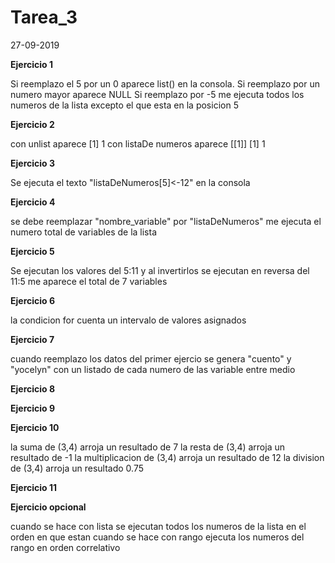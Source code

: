 # Tarea_3
27-09-2019

**Ejercicio 1**

Si reemplazo el 5 por un 0 aparece list() en la consola.
Si reemplazo por un numero mayor aparece NULL
Si reemplazo por -5 me ejecuta todos los numeros de la lista excepto el que esta en la posicion 5

**Ejercicio 2**

con unlist aparece [1] 1
con listaDe numeros aparece 
[[1]]
[1] 1


**Ejercicio 3**

Se ejecuta el texto "listaDeNumeros[5]<-12" en la consola

**Ejercicio 4**

se debe reemplazar "nombre_variable" por "listaDeNumeros"
me ejecuta el numero total de variables de la lista

**Ejercicio 5**

Se ejecutan los valores del 5:11 y al invertirlos se ejecutan en reversa del 11:5
me aparece el total de 7 variables

**Ejercicio 6** 

la condicion for cuenta un intervalo de valores asignados

**Ejercicio 7**

cuando reemplazo los datos del primer ejercio se genera "cuento" y "yocelyn" con un listado de cada numero de las variable entre medio

**Ejercicio 8**


**Ejercicio 9**

**Ejercicio 10**

la suma de (3,4) arroja un resultado de 7
la resta de (3,4) arroja un resultado de -1
la multiplicacion de (3,4) arroja un resultado de 12
la division de (3,4) arroja un resultado 0.75

**Ejercicio 11**


**Ejercicio opcional**

cuando se hace con lista se ejecutan todos los numeros de la lista en el orden en que estan 
cuando se hace con rango ejecuta los numeros del rango en orden correlativo
